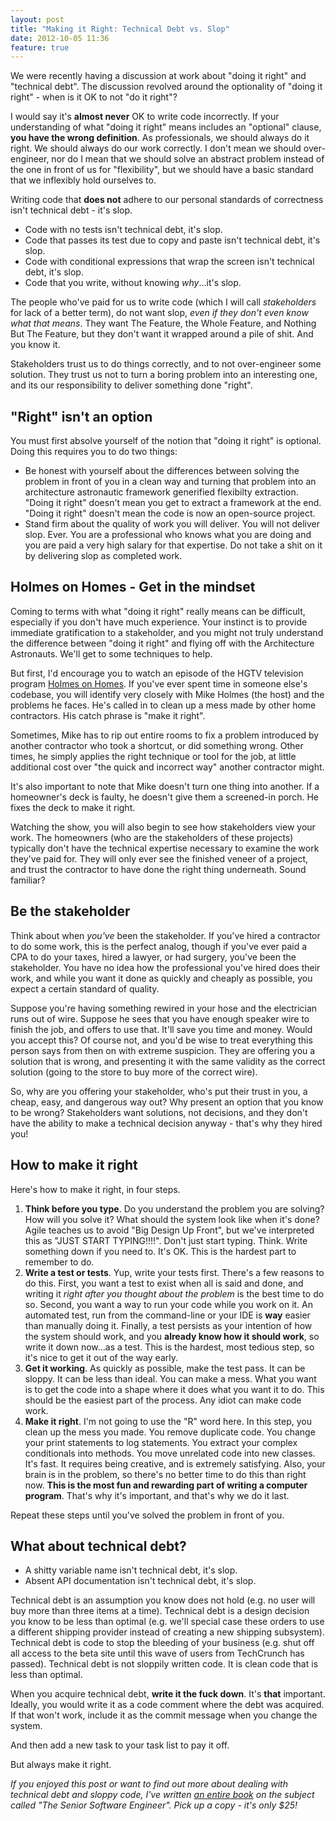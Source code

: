 ```yaml
---
layout: post
title: "Making it Right: Technical Debt vs. Slop"
date: 2012-10-05 11:36
feature: true
---
```

We were recently having a discussion at work about "doing it right" and "technical debt".  The discussion revolved around the
optionality of "doing it right" - when is it OK to not "do it right"?

I would say it's **almost never** OK to write code incorrectly.  If your understanding of what "doing it right"
means includes an "optional" clause, **you have the wrong definition**.  As professionals, we should always do it right.  We
should always do our work correctly.  I don't mean we should over-engineer, nor do I mean that we should solve an abstract
problem instead of the one in front of us for "flexibility", but we should have a basic standard that we inflexibly hold
ourselves to.

Writing code that **does not** adhere to our personal standards of correctness isn't technical debt - it's slop.

<!-- more -->

* Code with no tests isn't technical debt, it's slop.
* Code that passes its test due to copy and paste isn't technical debt, it's slop.
* Code with conditional expressions that wrap the screen isn't technical debt, it's slop.
* Code that you write, without knowing _why_…it's slop.

The people who've paid for us to write code (which I will call _stakeholders_ for lack of a better term), do not want slop, *even
if they don't even know what that means*.  They want The Feature, the Whole Feature, and Nothing But The Feature, but they don't
want it wrapped around a pile of shit.  And you know it.

Stakeholders trust us to do things correctly, and to not over-engineer some solution.  They trust us not to turn a boring problem
into an interesting one, and its our responsibility to deliver something done "right".

## "Right" isn't an option

You must first absolve yourself of the notion that "doing it right" is optional.  Doing this requires you to do two things:

* Be honest with yourself about the differences between solving the problem in front of you in a clean way and turning that
  problem into an architecture astronautic framework generified flexibilty extraction.  "Doing it right" doesn't mean you get to
  extract a framework at the end.  "Doing it right" doesn't mean the code is now an open-source project.
* Stand firm about the quality of work you will deliver.  You will not deliver slop.  Ever.  You are a professional who knows what you are
  doing and you are paid a very high salary for that expertise.  Do not take a shit on it by delivering slop as completed work.

## Holmes on Homes - Get in the mindset

Coming to terms with what "doing it right" really means can be difficult, especially if you don't have much experience.  Your instinct is to provide immediate gratification to a
stakeholder, and you might not truly understand the difference between "doing it right" and flying off with the Architecture
Astronauts.  We'll get to some techniques to help.

But first, I'd encourage you to watch an episode of the HGTV television program [Holmes on Homes][holmes].  If you've ever spent time in someone else's codebase, you will identify very closely with Mike Holmes (the host) and the problems he faces.  He's called in to clean up a mess made by other home contractors.  His catch phrase is "make it right".

Sometimes, Mike has to rip out entire rooms to fix a problem introduced by another contractor who took a shortcut, or did
something wrong.  Other times, he simply applies the right technique or tool for the job, at little additional cost over "the
quick and incorrect way" another contractor might.

It's also important to note that Mike doesn't turn one thing into another.  If a homeowner's deck is faulty, he doesn't give them
a screened-in porch.  He fixes the deck to make it right.

Watching the show, you will also begin to see how stakeholders view your work.  The homeowners (who are the stakeholders of these
projects) typically don't have the technical
expertise necessary to examine the work they've paid for.  They will only ever see the finished veneer of a project, and trust
the contractor to have done the right thing underneath.  Sound familiar?

## Be the stakeholder

Think about when *you've* been the stakeholder.  If you've hired a contractor to do some work, this is the perfect analog, though
if you've ever paid a CPA to do your taxes, hired a lawyer, or had surgery, you've been the stakeholder.  You have no idea how
the professional you've hired does their work, and while you want it done as quickly and cheaply as possible, you expect a certain
standard of quality.

Suppose you're having something rewired in your hose and the electrician runs out of wire.  Suppose he sees that you have enough
speaker wire to finish the job, and offers to use that.  It'll save you time and money.  Would you accept this?  Of course not,
and you'd be wise to treat everything this person says from then on with extreme suspicion.  They are offering you a
solution that is wrong, and presenting it with the same validity as the correct solution (going to the store to buy more
of the correct wire).

So, why are you offering your stakeholder, who's put their trust in you, a cheap, easy, and dangerous way out?  Why present an
option that you know to be wrong?  Stakeholders want solutions, not decisions, and they don't have the ability to make a
technical decision anyway - that's why they hired you!

## How to make it right

Here's how to make it right, in four steps.

1. **Think before you type**.  Do you understand the problem you are solving?  How will you solve it?  What should the system
   look like when it's done?  Agile teaches us to avoid "Big Design Up Front", but we've interpreted this as "JUST START
   TYPING!!!!".  Don't just start typing.  Think.  Write something down if you need to.  It's OK.  This is the hardest part to
   remember to do.
2. **Write a test or tests**.  Yup, write your tests first.  There's a few reasons to do this.  First, you want a test to exist
   when all is said and done, and writing it *right after you thought about the problem* is the best time to do so.  Second, you
   want a way to run your code while you work on it.  An automated test, run from the command-line or your IDE is **way** easier
   than manually doing it.  Finally, a test persists as your intention of how the system should work, and you **already know how
   it should work**, so write it down now…as a test.  This is the hardest, most tedious step, so it's nice to get it out of the
   way early.
3. **Get it working**.  As quickly as possible, make the test pass.  It can be sloppy. It can be less than ideal.  You can make a
   mess.  What you want is to get the code into a shape where it does what you want it to do.  This should be the easiest part of
   the process.  Any idiot can make code work.
4. **Make it right**.  I'm not going to use the "R" word here.  In this step, you clean up the mess you made.  You remove duplicate code.  You change your print statements to log statements.  You extract your complex conditionals into methods.  You move unrelated code into new classes.  It's fast.  It requires being creative, and is extremely satisfying.  Also, your brain is in the problem, so there's no better time to do this than right now.  **This is the most fun and rewarding part of writing a computer program**.  That's why it's important, and that's why we do it last.

Repeat these steps until you've solved the problem in front of you.

## What about technical debt?

* A shitty variable name isn't technical debt, it's slop.
* Absent API documentation isn't technical debt, it's slop.

Technical debt is an assumption you know does not hold (e.g. no user will buy more than three items at a time).  Technical debt
is a design decision you know to be less than optimal (e.g. we'll special case these orders to use a different shipping provider
instead of creating a new shipping subsystem).  Technical debt is code to stop the bleeding of your business (e.g. shut off
all access to the beta site until this wave of users from TechCrunch has passed).  Technical debt is not sloppily written code.
It is clean code that is less than optimal.

When you acquire technical debt, **write it the fuck down**.  It's **that** important.  Ideally, you would write it as a code
comment where the debt was acquired.  If that won't work, include it as the commit message when you change the system.

And then add a new task to your task list to pay it off.

But always make it right.

_If you enjoyed this post or want to find out more about dealing with technical debt and sloppy code, I've written [an entire book][sweng] on the subject called "The Senior Software Engineer".  Pick up a copy - it's only $25!_

[holmes]: http://www.hgtv.com/holmes-on-homes/show/index.html
[sweng]: http://www.theseniorsoftwareengineer.com
